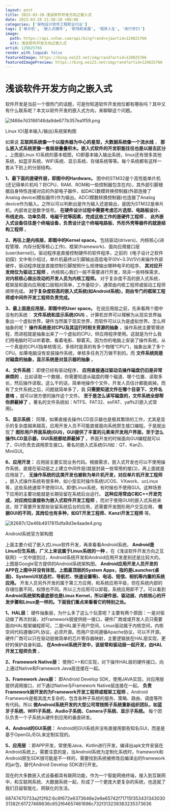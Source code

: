 ```yaml
---
layout: post
title: 2023-03-28-浅谈软件开发方向之嵌入式
date: 2023-03-28 21:50:18 +08:00
categories: ['架构设计软件工程职业行业']
tags: ['单片机', '嵌入式硬件', '职场和发展', '程序人生', '改行学It']
image:
  path: https://api.vvhan.com/api/bing?rand=sj&artid=129825766
  alt: 浅谈软件开发方向之嵌入式
artid: 129825766
render_with_liquid: false
featuredImage: https://bing.ee123.net/img/rand?artid=129825766
featuredImagePreview: https://bing.ee123.net/img/rand?artid=129825766
---
```


# 浅谈软件开发方向之嵌入式

软件开发是当前一个很热门的话题，可是你知道软件开发岗位都有哪些吗？其中又有什么联系呢？本文以软件开发的嵌入式方向，来聊聊这个问题。

![f466e7d3166146da9de677b357ea1f59.png](https://i-blog.csdnimg.cn/blog_migrate/ed6122b12bd2a7ede012938fad84e2d8.png)

Linux IO(基本输入/输出)系统架构图

如果说
**互联网系统像一个以服务器为中心的星型，大数据系统像一个流水线**
，
**那么嵌入式系统更像一套层层叠叠积木。嵌入式软件的开发职能往往也是以层去区分**
。上图是Linux IO系统的基本框图，IO即基本输入输出系统，linux还有很多其他系统，如蓝牙系统、WIFI系统、显示系统、存储系统等等。每个系统都有这样一套从下到上的分层结构。

**1、最下面的是硬件层，即图中的Hardware。**
图中的STM32是个高性能单片机(还记得单片机吗？将CPU、RAM、ROM和一些控制器包含在内)，其外部引脚根据自身特性连接对应的外部电子器件，如DAC(数模转换控制器)外部连接了Analog device(模拟器件)作为输出。ADC(模数转换控制器)也连接了Analog device作为输入。之所以可以判断出是作为输入还是输出，是因为STM32是单片机，内部肯定是数字信号。
**在硬件设计过程中需要考虑芯片选型、电路板设计、布线走向、功率负荷、电磁干扰等因素，完成这些工作的是硬件工程师**
。
**此外嵌入式设备往往是个终端设备，负责设计这个终端电路板、外形外壳等器件的就是结构工程师**
。

**2、再往上是内核层，即图中的Kernel space。**
包括驱动(drivers)、内核核心(进程管理、内存分配等核心工作)、框架(framework)、面向应用接口层(user(kernel))。驱动程序是直接控制硬件的软件程序，之前的《电子设计之软件初探》文中有介绍过，单片机最终以引脚输出高低电平(0V~3.3V/5V)来操作外部硬件，驱动程序就是直接控制引脚按照什么规律输出哪种电平的程序，
**其对应开发岗位为驱动工程师**
。内核核心我们一般不需要进行开发，除非一些特殊需求，
**对内核核心做出改动的开发人员为内核工程师。**
对于复杂度不高的嵌入式系统，框架层和面向应用接口层相对简单，工作量较少，通常由内核工程师或驱动工程师顺带完成。
**对于复杂度较高的嵌入式系统(如Android系统)，则由专门的框架工程师或中间件开发工程师负责完成。**

**3、最上面是应用层，即图中的User space。**
在说应用层之前，先来看两个图中没有的系统：
**文件系统和显示系统(GUI)**
。计算机世界可以理解为从现实世界抽象出一个虚拟世界。硬件当然属于现实世界，而软件可以认为是虚拟世界。怎么样抽象的呢？
**操作系统是对CPU及其运行时相关资源的抽象**
，操作系统主要管理进程，而进程就是抽象出来了一个虚拟的CPU，供应用程序使用。这就是为什么我们用电脑时可以听着歌、看着电影、聊着天。因为你的电脑上安装了操作系统，从一个真是的CPU(指单核情况，多核时是真的有多个物理“CPU”)，抽象出来了多个CPU。如果电脑没有安装操作系统，单核多任务万万做不到的。而
**文件系统则是对磁盘的抽象，显示系统是对显示器的抽象**
。

**4、文件系统：**
即使已经有驱动程序，
**应用直接通过驱动去操作磁盘仍旧是非常麻烦的**
，比如读取一个数据，你需要知道从磁盘的哪个磁道、哪个位置、读取多长，然后操作读取。这么干的话，简单地操作个文件，开发人员估计都能疯掉。而有了文件系统之后，问题就简单多了，我
**只需要知道文件在哪个目录下、文件名是啥**
，就可以很方便的操作这个文件。
**至于是怎么读写磁盘的，文件系统全部帮你屏蔽掉了**
。著名的文件系统如：NTFS、FAT32、exFAT、yaffs2(嵌入式常用)。

**5、显示系统：**
同理，如果直接去操作LCD显示器也是极其繁琐的工作，尤其是显示的复杂度越来越高，应用开发人员不可能直接面向系统原生接口编程。于是就出现了
**图形用户界面系统(GUI)，GUI提供了丰富的元素来开发用户界面，至于怎么操作LCD显示器，GUI系统都给屏蔽掉了**
。界面开发的时候面向GUI编程就可以了，GUI负责去调用原生接口。著名的嵌入式系统GUI如：QT、KanZi、MiniGUI。

**6、应用开发：**
应用层主要实现业务代码。根据需求，嵌入式开发也可以不使用操作系统，直接在驱动层之上建立中间件层(就是封装一些常用的接口)，再上面就是应用层了。
**无操作系统的这类开发也被称为单片机开发，对应单片机开发工程师**
。嵌入式操作系统有很多种，如小型实时操作系统UCOS、VXwork、ucLinux等，这些系统通常不使用GUI。即使Linux系统，有时候也不使用GUI。这种场景下应用的主要功能就是长期驻留在系统后台运行。
**这种应用常由C和C++开发完成，对应岗位直接称为嵌入式软件开发工程师**
。而对于使用GUI的嵌入式系统来说，除了需要开发那些驻留系统后台的应用，还需要开发图形用户交互应用，
**根据GUI的不同，其岗位也有多种，如QT开发工程师、Kanzi开发工程师**
等。

![82687c12e46b4817815dfa9d3e4aade4.png](https://i-blog.csdnimg.cn/blog_migrate/991921ce85412a6649f5b880e0970dcd.png)

Android系统官方架构图

上面主要介绍了嵌入式Linux软件开发，再来看看Android系统，
**Android是Linux衍生系统，广义上来说属于Linux系统的一种**
。在《浅谈软件开发方向之互联网》一文中提到过，Android系统开发和Android应用开发差别还是比较大的。上图是Google官方提供的Android系统架构图。
**Android应用开发人员开发的APP在上图中并没有体现，上图最顶层的System Apps，指的是Launcher(桌面)、SystemUI(状态栏、导航栏、快速设置等)、电话、短信、相机等内置的系统应用。**
开发人员另外开发的属于第三方应用，和系统应用平级，但在系统内部的存储位置不同，权限也不同。所以三方应用可以卸载，系统应用卸不了。可以看到
**Android系统架构最底部也是Linux Kernel，所以硬件层、驱动层、内核核心的开发步骤和Linux是一样的。下面我们重点来看看它的特别之处。**

**1、HAL层：**
硬件抽象层，为什么多了这么个玩意呢？主要有两个原因：一是对驱动做了再次封装，对Framework层提供统一接口，硬件厂商或或开发人员只需要面向HAL框架编程即可。二是HAL属于用户空间，Linux驱动属于内核空间，内核空间代码遵循GPL协议，必须开源。而用户空间遵循Apache协议，可以不开源。硬件厂商可以只在驱动层做简单的芯片寄存器映射，主要逻辑放在HAL层实现，更好的保护自身利益。
**在Android系统开发中，该层常和驱动层一起开发，由HAL开发工程师负责**
。

**2、Framework Native层：**
使用C++和C实现，对下操作HAL层的硬件接口，向上通过Native和Framework Java层连接在一起。

**3、Framework Java层：**
即Android Develop SDK，使用JAVA实现，对应用层提供调用接口，对下通过Native与Framework Native层连接在一起。
**负责Framework层开发的为Framework开发工程师或框架工程师**
。Android Framework是极其庞大复杂的，包含各种子系统的服务、策略、路由、调度等所有代码。所以
**做Android系统开发的大型公司常按照子系统重新组织团队，如蓝牙子系统、WIFI子系统、Audio子系统、Camera子系统、显示子系统。**
每个团队负责一个子系统从硬件到应用的垂直研发。

**4、Android的GUI系统：**
Android的GUI系统并没有直接用那些知名GUI，而是是基于OpenGL/EGL来定制实现的。

**5、应用层**
：即APP开发，常使用Java、Kotlin进行开发，编译出apk文件安装在Android系统上。需要注意的是，当Android系统为定制化系统时，framework和Android原生SDK很可能是不一样的，需要找到系统被修改后编译出的framework的jar包，替代Android Develop SDK进行开发。

现在的大多数嵌入式设备都具有联网功能，作为一个智能网络终端，接入到互联网中，和互联网系统、大数据系统一起，形成了一个更庞大更复杂的系统，也造就了我们日益智能化、网联化的生活。

68747470733a2f2f62:6c6f672e6373646e2e6e65742f71715f35343134303031382f:61727469636c652f64657461696c732f313239383235373636
